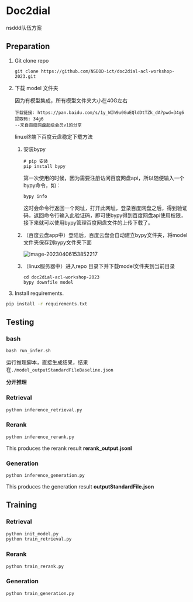 # Doc2dial

nsddd队伍方案

## Preparation

1. Git clone repo

   ```shell
   git clone https://github.com/NSDDD-ict/doc2dial-acl-workshop-2023.git
   ```

2. 下载 model 文件夹

   因为有模型集成，所有模型文件夹大小在40G左右

   ```
   下载链接: https://pan.baidu.com/s/1y_WIh9u0GuEQldDtTZk_dA?pwd=34g6 提取码: 34g6 
   --来自百度网盘超级会员v1的分享
   ```

   linux终端下百度云盘稳定下载方法

   1. 安装bypy

      ```shell
      # pip 安装
      pip install bypy
      ```

      第一次使用的时候，因为需要注册访问百度网盘api，所以随便输入一个bypy命令，如：

      ```shell
      bypy info
      ```

      这时会命令行返回一个网址，打开此网址，登录百度网盘之后，得到验证码，返回命令行输入此验证码，即可使bypy得到百度网盘api使用权限，接下来就可以使用bypy管理百度网盘文件的上传下载了。

      

   2. （百度云盘app中）登陆后，百度云盘会自动建立bypy文件夹，将model文件夹保存到bypy文件夹下面

      ![image-20230406153852217](https://gitee.com/Ljunius/image-bed/raw/master/img/202304061538561.webp)

   3. （linux服务器中）进入repo 目录下并下载model文件夹到当前目录

      ```
      cd doc2dial-acl-workshop-2023
      bypy downfile model
      ```

2. Install requirements.

```bash
pip install -r requirements.txt
```

## Testing

### bash

```shell
bash run_infer.sh
```

运行推理脚本，直接生成结果，结果在`./model_outputStandardFileBaseline.json` 



**分开推理**

### Retrieval

```bash
python inference_retrieval.py
```


### Rerank

```bash
python inference_rerank.py
```

This produces the rerank result **rerank_output.jsonl**

### Generation

```bash
python inference_generation.py
```

This produces the generation result **outputStandardFile.json**



## Training

### Retrieval

```bash
python init_model.py
python train_retrieval.py
```


### Rerank

```bash
python train_rerank.py
```


### Generation

```bash
python train_generation.py
```



